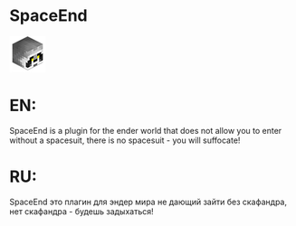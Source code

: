 # SpaceEnd 
   ![Image alt](https://github.com/DREWAX-YT/project_realmspace/blob/main/images/server-icon.png)

# EN: 
SpaceEnd is a plugin for the ender world that does not allow you to enter without a spacesuit, there is no spacesuit - you will suffocate!
# RU:
SpaceEnd это плагин для эндер мира не дающий зайти без скафандра, нет скафандра - будешь задыхаться!
